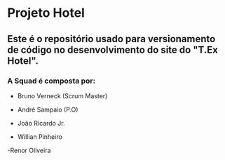 # Projeto Hotel

## Este é o repositório usado para versionamento de código no desenvolvimento do site do "T.Ex Hotel".

### A Squad é composta por:

- Bruno Verneck (Scrum Master)

- André Sampaio (P.O)

- João Ricardo Jr.

- Willian Pinheiro

-Renor Oliveira

